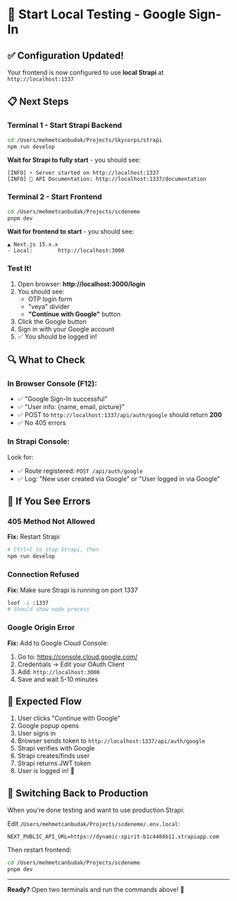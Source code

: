 # 🚀 Start Local Testing - Google Sign-In

## ✅ Configuration Updated!

Your frontend is now configured to use **local Strapi** at `http://localhost:1337`

## 📋 Next Steps

### Terminal 1 - Start Strapi Backend

```bash
cd /Users/mehmetcanbudak/Projects/Skycorps/strapi
npm run develop
```

**Wait for Strapi to fully start** - you should see:
```
[INFO] ⚡️ Server started on http://localhost:1337
[INFO] 📖 API Documentation: http://localhost:1337/documentation
```

### Terminal 2 - Start Frontend

```bash
cd /Users/mehmetcanbudak/Projects/scdeneme
pnpm dev
```

**Wait for frontend to start** - you should see:
```
▲ Next.js 15.x.x
- Local:        http://localhost:3000
```

### Test It!

1. Open browser: **http://localhost:3000/login**
2. You should see:
   - OTP login form
   - "veya" divider
   - **"Continue with Google"** button
3. Click the Google button
4. Sign in with your Google account
5. ✅ You should be logged in!

## 🔍 What to Check

### In Browser Console (F12):
- ✅ "Google Sign-In successful"
- ✅ "User info: {name, email, picture}"
- ✅ POST to `http://localhost:1337/api/auth/google` should return **200**
- ✅ No 405 errors

### In Strapi Console:
Look for:
- ✅ Route registered: `POST /api/auth/google`
- ✅ Log: "New user created via Google" or "User logged in via Google"

## 🐛 If You See Errors

### 405 Method Not Allowed
**Fix:** Restart Strapi
```bash
# Ctrl+C to stop Strapi, then
npm run develop
```

### Connection Refused
**Fix:** Make sure Strapi is running on port 1337
```bash
lsof -i :1337
# Should show node process
```

### Google Origin Error
**Fix:** Add to Google Cloud Console:
1. Go to: https://console.cloud.google.com/
2. Credentials → Edit your OAuth Client
3. Add: `http://localhost:3000`
4. Save and wait 5-10 minutes

## 🎯 Expected Flow

1. User clicks "Continue with Google"
2. Google popup opens
3. User signs in
4. Browser sends token to `http://localhost:1337/api/auth/google`
5. Strapi verifies with Google
6. Strapi creates/finds user
7. Strapi returns JWT token
8. User is logged in! 🎉

## 📝 Switching Back to Production

When you're done testing and want to use production Strapi:

Edit `/Users/mehmetcanbudak/Projects/scdeneme/.env.local`:
```env
NEXT_PUBLIC_API_URL=https://dynamic-spirit-b1c4404b11.strapiapp.com
```

Then restart frontend:
```bash
cd /Users/mehmetcanbudak/Projects/scdeneme
pnpm dev
```

---

**Ready?** Open two terminals and run the commands above! 🚀